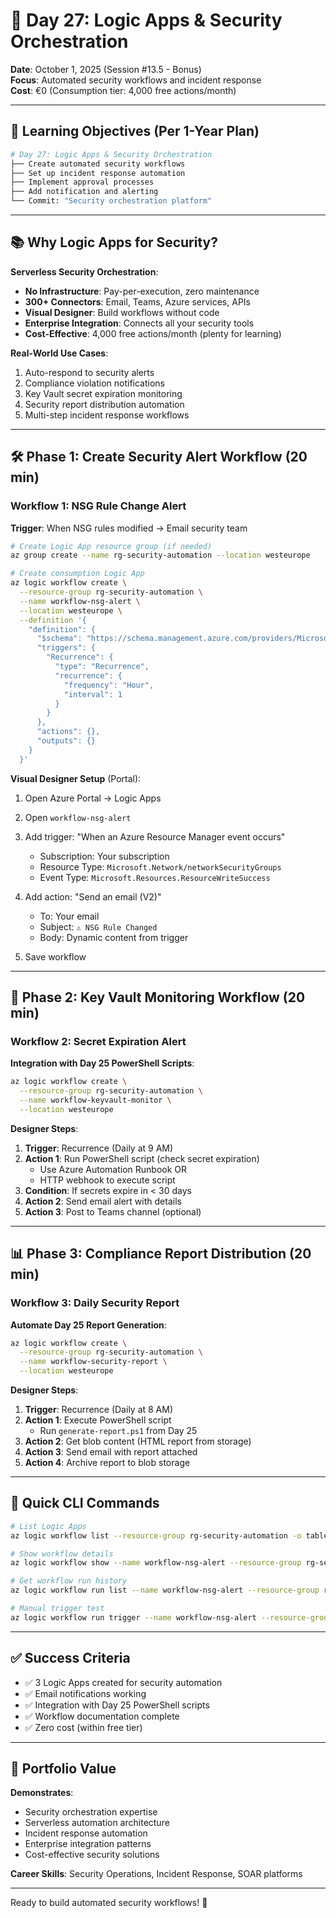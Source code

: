 # 🔄 Day 27: Logic Apps & Security Orchestration

**Date**: October 1, 2025 (Session #13.5 - Bonus)  
**Focus**: Automated security workflows and incident response  
**Cost**: €0 (Consumption tier: 4,000 free actions/month)

---

## 🎯 Learning Objectives (Per 1-Year Plan)

```bash
# Day 27: Logic Apps & Security Orchestration
├── Create automated security workflows
├── Set up incident response automation  
├── Implement approval processes
├── Add notification and alerting
└── Commit: "Security orchestration platform"
```

---

## 📚 Why Logic Apps for Security?

**Serverless Security Orchestration**:
- **No Infrastructure**: Pay-per-execution, zero maintenance
- **300+ Connectors**: Email, Teams, Azure services, APIs
- **Visual Designer**: Build workflows without code
- **Enterprise Integration**: Connects all your security tools
- **Cost-Effective**: 4,000 free actions/month (plenty for learning)

**Real-World Use Cases**:
1. Auto-respond to security alerts
2. Compliance violation notifications
3. Key Vault secret expiration monitoring
4. Security report distribution automation
5. Multi-step incident response workflows

---

## 🛠️ Phase 1: Create Security Alert Workflow (20 min)

### Workflow 1: NSG Rule Change Alert

**Trigger**: When NSG rules modified → Email security team

```bash
# Create Logic App resource group (if needed)
az group create --name rg-security-automation --location westeurope

# Create consumption Logic App
az logic workflow create \
  --resource-group rg-security-automation \
  --name workflow-nsg-alert \
  --location westeurope \
  --definition '{
    "definition": {
      "$schema": "https://schema.management.azure.com/providers/Microsoft.Logic/schemas/2016-06-01/workflowdefinition.json#",
      "triggers": {
        "Recurrence": {
          "type": "Recurrence",
          "recurrence": {
            "frequency": "Hour",
            "interval": 1
          }
        }
      },
      "actions": {},
      "outputs": {}
    }
  }'
```

**Visual Designer Setup** (Portal):
1. Open Azure Portal → Logic Apps
2. Open `workflow-nsg-alert`
3. Add trigger: "When an Azure Resource Manager event occurs"
   - Subscription: Your subscription
   - Resource Type: `Microsoft.Network/networkSecurityGroups`
   - Event Type: `Microsoft.Resources.ResourceWriteSuccess`

4. Add action: "Send an email (V2)"
   - To: Your email
   - Subject: `⚠️ NSG Rule Changed`
   - Body: Dynamic content from trigger

5. Save workflow

---

## 🔐 Phase 2: Key Vault Monitoring Workflow (20 min)

### Workflow 2: Secret Expiration Alert

**Integration with Day 25 PowerShell Scripts**:

```bash
az logic workflow create \
  --resource-group rg-security-automation \
  --name workflow-keyvault-monitor \
  --location westeurope
```

**Designer Steps**:
1. **Trigger**: Recurrence (Daily at 9 AM)
2. **Action 1**: Run PowerShell script (check secret expiration)
   - Use Azure Automation Runbook OR
   - HTTP webhook to execute script
3. **Condition**: If secrets expire in < 30 days
4. **Action 2**: Send email alert with details
5. **Action 3**: Post to Teams channel (optional)

---

## 📊 Phase 3: Compliance Report Distribution (20 min)

### Workflow 3: Daily Security Report

**Automate Day 25 Report Generation**:

```bash
az logic workflow create \
  --resource-group rg-security-automation \
  --name workflow-security-report \
  --location westeurope
```

**Designer Steps**:
1. **Trigger**: Recurrence (Daily at 8 AM)
2. **Action 1**: Execute PowerShell script
   - Run `generate-report.ps1` from Day 25
3. **Action 2**: Get blob content (HTML report from storage)
4. **Action 3**: Send email with report attached
5. **Action 4**: Archive report to blob storage

---

## 🎯 Quick CLI Commands

```bash
# List Logic Apps
az logic workflow list --resource-group rg-security-automation -o table

# Show workflow details
az logic workflow show --name workflow-nsg-alert --resource-group rg-security-automation

# Get workflow run history
az logic workflow run list --name workflow-nsg-alert --resource-group rg-security-automation

# Manual trigger test
az logic workflow run trigger --name workflow-nsg-alert --resource-group rg-security-automation --trigger-name manual
```

---

## ✅ Success Criteria

- ✅ 3 Logic Apps created for security automation
- ✅ Email notifications working
- ✅ Integration with Day 25 PowerShell scripts
- ✅ Workflow documentation complete
- ✅ Zero cost (within free tier)

---

## 💼 Portfolio Value

**Demonstrates**:
- Security orchestration expertise
- Serverless automation architecture
- Incident response automation
- Enterprise integration patterns
- Cost-effective security solutions

**Career Skills**: Security Operations, Incident Response, SOAR platforms

---

Ready to build automated security workflows! 🚀
